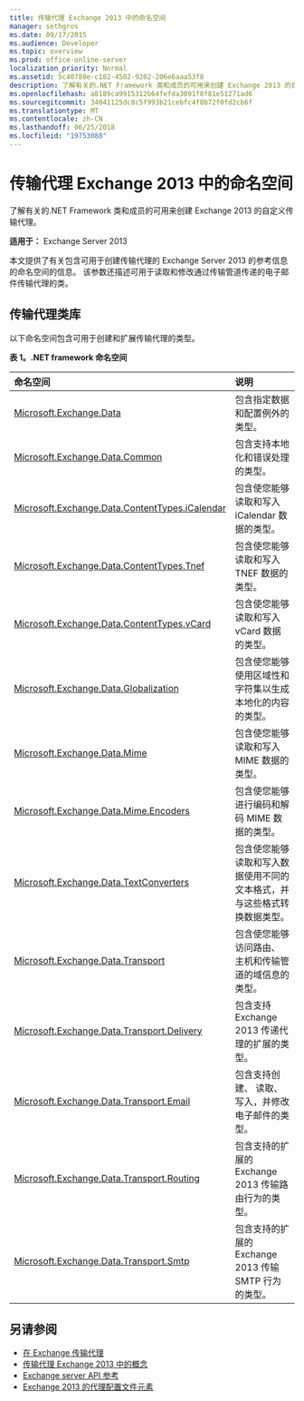 ```yaml
---
title: 传输代理 Exchange 2013 中的命名空间
manager: sethgros
ms.date: 09/17/2015
ms.audience: Developer
ms.topic: overview
ms.prod: office-online-server
localization_priority: Normal
ms.assetid: 5c40788e-c182-4502-9202-206e6aaa53f8
description: 了解有关的.NET Framework 类和成员的可用来创建 Exchange 2013 的自定义传输代理。
ms.openlocfilehash: a8189ca9915312b64fefda3091f8f81e51271ad6
ms.sourcegitcommit: 34041125dc8c5f993b21cebfc4f8b72f0fd2cb6f
ms.translationtype: MT
ms.contentlocale: zh-CN
ms.lasthandoff: 06/25/2018
ms.locfileid: "19753088"
---
```

# <a name="transport-agent-namespaces-in-exchange-2013"></a>传输代理 Exchange 2013 中的命名空间

了解有关的.NET Framework 类和成员的可用来创建 Exchange 2013 的自定义传输代理。
  
**适用于：** Exchange Server 2013 
  
本文提供了有关包含可用于创建传输代理的 Exchange Server 2013 的参考信息的命名空间的信息。 该参数还描述可用于读取和修改通过传输管道传递的电子邮件传输代理的类。
  
## <a name="transport-agent-class-library"></a>传输代理类库

以下命名空间包含可用于创建和扩展传输代理的类型。

**表 1。.NET framework 命名空间**

|**命名空间**|**说明**|
|:-----|:-----|
|[Microsoft.Exchange.Data](https://msdn.microsoft.com/library/Microsoft.Exchange.Data.aspx) <br/> |包含指定数据和配置例外的类型。  <br/> |
|[Microsoft.Exchange.Data.Common](https://msdn.microsoft.com/library/Microsoft.Exchange.Data.Common.aspx) <br/> |包含支持本地化和错误处理的类型。  <br/> |
|[Microsoft.Exchange.Data.ContentTypes.iCalendar](https://msdn.microsoft.com/library/Microsoft.Exchange.Data.ContentTypes.iCalendar.aspx) <br/> |包含使您能够读取和写入 iCalendar 数据的类型。  <br/> |
|[Microsoft.Exchange.Data.ContentTypes.Tnef](https://msdn.microsoft.com/library/Microsoft.Exchange.Data.ContentTypes.Tnef.aspx) <br/> |包含使您能够读取和写入 TNEF 数据的类型。  <br/> |
|[Microsoft.Exchange.Data.ContentTypes.vCard](https://msdn.microsoft.com/library/Microsoft.Exchange.Data.ContentTypes.vCard.aspx) <br/> |包含使您能够读取和写入 vCard 数据的类型。  <br/> |
|[Microsoft.Exchange.Data.Globalization](https://msdn.microsoft.com/library/Microsoft.Exchange.Data.Globalization.aspx) <br/> |包含使您能够使用区域性和字符集以生成本地化的内容的类型。  <br/> |
|[Microsoft.Exchange.Data.Mime](https://msdn.microsoft.com/library/Microsoft.Exchange.Data.Mime.aspx) <br/> |包含使您能够读取和写入 MIME 数据的类型。  <br/> |
|[Microsoft.Exchange.Data.Mime.Encoders](https://msdn.microsoft.com/library/Microsoft.Exchange.Data.Mime.Encoders.aspx) <br/> |包含使您能够进行编码和解码 MIME 数据的类型。  <br/> |
|[Microsoft.Exchange.Data.TextConverters](https://msdn.microsoft.com/library/Microsoft.Exchange.Data.TextConverters.aspx) <br/> |包含使您能够读取和写入数据使用不同的文本格式，并与这些格式转换数据类型。  <br/> |
|[Microsoft.Exchange.Data.Transport](https://msdn.microsoft.com/library/Microsoft.Exchange.Data.Transport.aspx) <br/> |包含使您能够访问路由、 主机和传输管道的域信息的类型。  <br/> |
|[Microsoft.Exchange.Data.Transport.Delivery](https://msdn.microsoft.com/library/Microsoft.Exchange.Data.Transport.Delivery.aspx) <br/> |包含支持 Exchange 2013 传递代理的扩展的类型。  <br/> |
|[Microsoft.Exchange.Data.Transport.Email](https://msdn.microsoft.com/library/Microsoft.Exchange.Data.Transport.Email.aspx) <br/> |包含支持创建、 读取、 写入，并修改电子邮件的类型。  <br/> |
|[Microsoft.Exchange.Data.Transport.Routing](https://msdn.microsoft.com/library/Microsoft.Exchange.Data.Transport.Routing.aspx) <br/> |包含支持的扩展的 Exchange 2013 传输路由行为的类型。  <br/> |
|[Microsoft.Exchange.Data.Transport.Smtp](https://msdn.microsoft.com/library/Microsoft.Exchange.Data.Transport.Smtp.aspx) <br/> |包含支持的扩展的 Exchange 2013 传输 SMTP 行为的类型。  <br/> |
   
## <a name="see-also"></a>另请参阅

- [在 Exchange 传输代理](transport-agents-in-exchange-2013.md)   
- [传输代理 Exchange 2013 中的概念](transport-agent-concepts-in-exchange-2013.md) 
- [Exchange server API 参考](http://msdn.microsoft.com/library/6eddd052-f59f-45b4-b846-7e53d4d7eb16%28Office.15%29.aspx)
- [Exchange 2013 的代理配置文件元素](agents-configuration-file-elements-for-exchange-2013.md)
    

